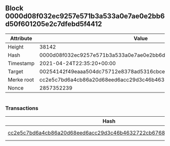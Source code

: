 ## Block 0000d08f032ec9257e571b3a533a0e7ae0e2bb6d50f601205e2c7dfebd5f4412

Attribute | Value
--- | ---
Height | 38142
Hash | 0000d08f032ec9257e571b3a533a0e7ae0e2bb6d50f601205e2c7dfebd5f4412
Timestamp | 2021-04-24T22:35:20+00:00
Target | 00254142f49eaaa504dc75712e8378ad5316cbcead634704b3734b6271167cc4
Merke root | cc2e5c7bd6a4cb86a20d68eed6acc29d3c46b4632722cb67687993381425a8c7
Nonce | 2857352239

```

```

### Transactions

Hash | Amount
--- | ---
[cc2e5c7bd6a4cb86a20d68eed6acc29d3c46b4632722cb67687993381425a8c7](cc2e5c7bd6a4cb86a20d68eed6acc29d3c46b4632722cb67687993381425a8c7.md) | 10.00000000 SKEPTI 
